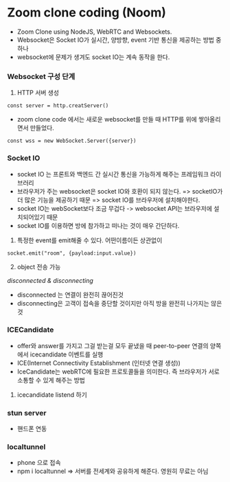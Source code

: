 # Zoom clone coding (Noom)
- Zoom Clone using NodeJS,  WebRTC and Websockets.
- Websocket은 Socket IO가 실시간, 양방향, event 기반 통신을 제공하는 방법 중 하나
- websocket에 문제가 생겨도 socket IO는 계속 동작을 한다.

### Websocket 구성 단계
1. HTTP 서버 생성
```
const server = http.creatServer()
```
- zoom clone code 에서는 새로운 websocket를 만들 때 HTTP를 위에 쌓아올리면서 만들었다.
```
const wss = new WebSocket.Server({server})
```

### Socket IO
- socket IO 는 프론트와 백엔드 간 실시간 통신을 가능하게 해주는 프레임워크 라이브러리
- 브라우저가 주는 websocket은 socket IO와 호환이 되지 않는다. => socketIO가 더 많은 기능을 제공하기 때문 => socket IO를 브라우저에 설치해야한다.
- socket IO는 webSocket보다 조금 무겁다 -> websocket API는 브라우저에 설치되어있기 때문
- socket IO를 이용하면 방에 참가하고 떠나는 것이 매우 간단하다.

1. 특정한 event를 emit해줄 수 있다. 어떤이름이든 상관없이
```
socket.emit("room", {payload:input.value})
```
2. object 전송 가능

_disconnected & disconnecting_
- disconnected 는 연결이 완전히 끊어진것
- disconnecting은 고객이 접속을 중단할 것이지만 아직 방을 완전히 나가지는 않은 것


### ICECandidate
- offer와 answer를 가지고 그걸 받는걸 모두 끝냈을 때
peer-to-peer 연결의 양쪽에서 icecandidate 이벤트를 실행
- ICE(Internet Connectivity Establishment (인터넷 연결 생성))
- IceCandidate는 webRTC에 필요한 프로토콜들을 의미한다. 즉 브라우저가 서로 소통할 수 있게 해주는 방법
1. icecandidate listend 하기


### stun server
- 핸드폰 연동

### localtunnel
- phone 으로 접속
- npm i localtunnel => 서버를 전세계와 공유하게 해준다. 영원히 무료는 아님
